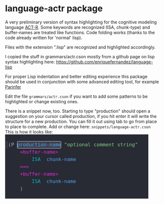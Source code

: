 # language-actr package

A very preliminary version of syntax highlighting for the cognitive modeling language [ACT-R](http://act-r.psy.cmu.edu/).
Some keywords are recognized (ISA, chunk-type) and buffer-names are treated like functions.
Code folding works (thanks to the code already written for 'normal' lisp).

Files with the extension ".lisp" are recognized and highlighted accordingly.

I copied the stuff in grammars/actr.cson mostly from a github page on lisp syntax highlighting here:
https://github.com/enriquefernandez/language-lisp

For proper Lisp indentation and better editing experience this package should be used in conjunction with some advanced editing tool, for example [Parinfer](https://atom.io/packages/parinfer)


Edit the file ```grammars/actr.cson``` if you want to add some patterns to be highlighted or change existing ones.

There is a snippet now, too. Starting to type "production" should open a suggestion on your cursor called production, if you hit enter it will write the structure for a new production.
You can fill it out using tab to go from place to place to complete.
Add or change here: ```snippets/language-actr.cson```
This is how it looks like:
![Syntax highlighting and structure of production snippet](images/production-structure.png)
